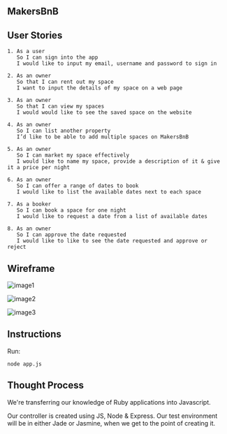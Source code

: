 ## MakersBnB

**User Stories**
----

```
1. As a user
   So I can sign into the app
   I would like to input my email, username and password to sign in

2. As an owner
   So that I can rent out my space
   I want to input the details of my space on a web page

3. As an owner
   So that I can view my spaces
   I would would like to see the saved space on the website

4. As an owner
   So I can list another property
   I’d like to be able to add multiple spaces on MakersBnB

5. As an owner
   So I can market my space effectively
   I would like to name my space, provide a description of it & give it a price per night

6. As an owner
   So I can offer a range of dates to book
   I would like to list the available dates next to each space

7. As a booker
   So I can book a space for one night
   I would like to request a date from a list of available dates

8. As an owner
   So I can approve the date requested
   I would like to like to see the date requested and approve or reject

```

**Wireframe**
----

![image1](https://github.com/samlandman/Makersbnb/blob/master/images/Screen%20Shot%202020-07-13%20at%2015.00.21.png)

![image2](https://github.com/samlandman/Makersbnb/blob/master/images/Screen%20Shot%202020-07-13%20at%2015.00.00.png)

![image3](https://github.com/samlandman/Makersbnb/blob/master/images/Screen%20Shot%202020-07-13%20at%2015.00.47.png)


**Instructions**
----
Run:
```
node app.js
```

**Thought Process**
----
We're transferring our knowledge of Ruby applications into Javascript.

Our controller is created using JS, Node & Express.
Our test environment will be in either Jade or Jasmine, when we get to the point of creating it. 
